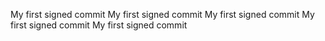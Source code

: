 My first signed commit
My first signed commit
My first signed commit
My first signed commit
My first signed commit
